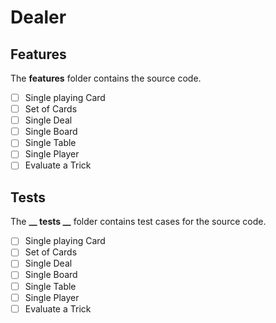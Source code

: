 # Dealer

## Features
The **features** folder contains the source code.

- [ ] Single playing Card
- [ ] Set of Cards
- [ ] Single Deal
- [ ] Single Board
- [ ] Single Table
- [ ] Single Player
- [ ] Evaluate a Trick

## Tests
The **__ tests __** folder contains test cases for the source code.

- [ ] Single playing Card
- [ ] Set of Cards
- [ ] Single Deal
- [ ] Single Board
- [ ] Single Table
- [ ] Single Player
- [ ] Evaluate a Trick